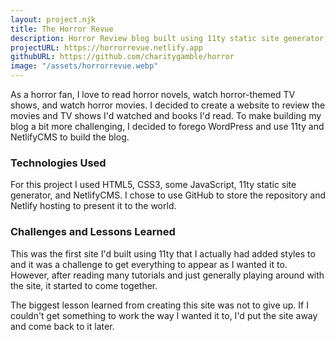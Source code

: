 ```yaml
---
layout: project.njk
title: The Horror Revue
description: Horror Review blog built using 11ty static site generator, NetlifyCMS, Netlify hosting, and GitHub for the repository.
projectURL: https://horrorrevue.netlify.app
githubURL: https://github.com/charitygamble/horror
image: "/assets/horrorrevue.webp"
---
```


As a horror fan, I love to read horror novels, watch horror-themed TV shows, and watch horror movies. I decided to create a website to review the movies and TV shows I'd watched and books I'd read. To make building my blog a bit more challenging, I decided to forego WordPress and use 11ty and NetlifyCMS to build the blog. 

### Technologies Used
For this project I used HTML5, CSS3, some JavaScript, 11ty static site generator, and NetlifyCMS. I chose to use GitHub to store the repository and Netlify hosting to present it to the world. 

### Challenges and Lessons Learned
This was the first site I'd built using 11ty that I actually had added styles to and it was a challenge to get everything to appear as I wanted it to. However, after reading many tutorials and just generally playing around with the site, it started to come together.

The biggest lesson learned from creating this site was not to give up. If I couldn't get something to work the way I wanted it to, I'd put the site away and come back to it later. 